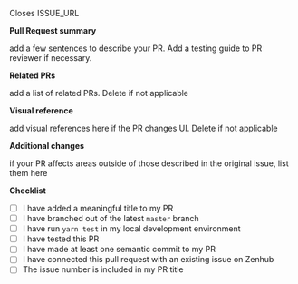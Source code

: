 Closes ISSUE_URL

**Pull Request summary**

add a few sentences to describe your PR. Add a testing guide to PR reviewer if necessary.

**Related PRs**

add a list of related PRs. Delete if not applicable

**Visual reference**

add visual references here if the PR changes UI. Delete if not applicable

**Additional changes**

if your PR affects areas outside of those described in the original issue, list them here

**Checklist**

- [ ] I have added a meaningful title to my PR
- [ ] I have branched out of the latest `master` branch
- [ ] I have run `yarn test` in my local development environment
- [ ] I have tested this PR
- [ ] I have made at least one semantic commit to my PR
- [ ] I have connected this pull request with an existing issue on Zenhub
- [ ] The issue number is included in my PR title
